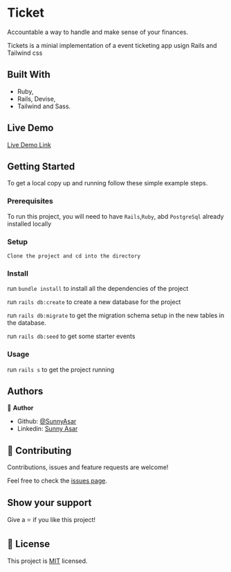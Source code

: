 # Ticket
Accountable a way to handle and make sense of your finances.



Tickets is a minial implementation of a event ticketing app usign Rails and Tailwind css
## Built With

- Ruby,
- Rails, Devise,
- Tailwind and Sass.



## Live Demo

[Live Demo Link](https://tickets-app.herokuapp.com/)


## Getting Started


To get a local copy up and running follow these simple example steps.

### Prerequisites

To run this project, you will need to have `Rails`,`Ruby`, abd `PostgreSql` already installed locally

### Setup
`Clone the project and cd into the directory`

### Install
run `bundle install` to install all the dependencies of the project

run  `rails db:create` to create a new database for the project

run `rails db:migrate` to get the migration schema setup in the new tables in the database. 

run `rails db:seed` to get some starter events

### Usage
run `rails s` to get the project running


## Authors

👤 **Author**

- Github: [@SunnyAsar](https://github.com/SunnyAsar)
- Linkedin: [Sunny Asar](https://www.linkedin.com/in/sunnyasar)

## 🤝 Contributing

Contributions, issues and feature requests are welcome!

Feel free to check the [issues page](https://github.com/SunnyAsar/Accountable/issues).

## Show your support

Give a ⭐️ if you like this project!

## 📝 License

This project is [MIT](lic.url) licensed.
